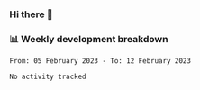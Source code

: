 ### Hi there 👋

### 📊 Weekly development breakdown
<!--START_SECTION:waka-->

```text
From: 05 February 2023 - To: 12 February 2023

No activity tracked
```

<!--END_SECTION:waka-->
